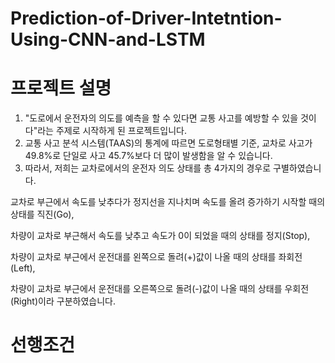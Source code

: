 # Prediction-of-Driver-Intetntion-Using-CNN-and-LSTM
# 프로젝트 설명
1. "도로에서 운전자의 의도를 예측을 할 수 있다면 교통 사고를 예방할 수 있을 것이다"라는 주제로 시작하게 된 프로젝트입니다.
2. 교통 사고 분석 시스템(TAAS)의 통계에 따르면 도로형태별 기준, 교차로 사고가 49.8%로 단일로 사고 45.7%보다 더 많이 발생함을 알 수 있습니다. 
3. 따라서, 저희는 교차로에서의 운전자 의도 상태를 총 4가지의 경우로 구별하였습니다. 

교차로 부근에서 속도를 낮추다가 정지선을 지나치며 속도를 올려 증가하기 시작할 때의 상태를 직진(Go),

차량이 교차로 부근해서 속도를 낮추고 속도가 0이 되었을 때의 상태를 정지(Stop),

차량이 교차로 부근에서 운전대를 왼쪽으로 돌려(+)값이 나올 때의 상태를 좌회전(Left),

차량이 교차로 부근에서 운전대를 오른쪽으로 돌려(-)값이 나올 때의 상태를 우회전(Right)이라 구분하였습니다.

# 선행조건
